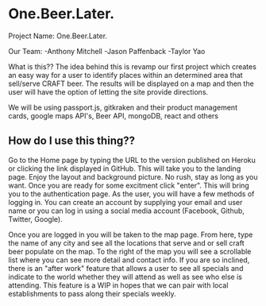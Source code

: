 # One.Beer.Later.


Project Name: One.Beer.Later.

Our Team: -Anthony Mitchell -Jason Paffenback -Taylor Yao

What is this?? The idea behind this is revamp our first project which creates an easy way for a user to identify places within an  determined area that sell/serve CRAFT beer. The results will be displayed on a map and then the user will have the option of letting the site provide directions.

We will be using passport.js, gitkraken and their product management cards, google maps API's, Beer API, mongoDB, react and others 

## How do I use this thing??

Go to the Home page by typing the URL to the version published on Heroku or clicking the link displayed in GitHub. This will take you to the landing page. Enjoy the layout and background picture. No rush, stay as long as you want. Once you are ready for some excitment click "enter". This will bring you to the authentication page. As the user, you will have a few methods of logging in. You can create an account by supplying your email and user name or you can log in using a social media account (Facebook, Github, Twitter, Google). 

Once you are logged in you will be taken to the map page. From here, type the name of any city and see all the locations that serve and or sell craft beer populate on the map. To the right of the map you will see a scrollable list where you can see more detail and contact info. If you are so inclined, there is an "after work" feature that allows a user to see all specials and indicate to the world whether they will attend as well as see who else is attending. This feature is a WIP in hopes that we can pair with local establishments to pass along their specials weekly. 
